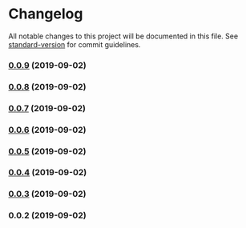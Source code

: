 # Changelog

All notable changes to this project will be documented in this file. See [standard-version](https://github.com/conventional-changelog/standard-version) for commit guidelines.

### [0.0.9](https://github.com/lupu60/nestjs-toolbox/compare/v0.0.8...v0.0.9) (2019-09-02)



### [0.0.8](https://github.com/lupu60/nestjs-toolbox/compare/v0.0.7...v0.0.8) (2019-09-02)



### [0.0.7](https://github.com/lupu60/nestjs-toolbox/compare/v0.0.6...v0.0.7) (2019-09-02)



### [0.0.6](https://github.com/lupu60/nestjs-toolbox/compare/v0.0.5...v0.0.6) (2019-09-02)



### [0.0.5](https://github.com/lupu60/nestjs-toolbox/compare/v0.0.4...v0.0.5) (2019-09-02)



### [0.0.4](https://github.com/lupu60/nestjs-toolbox/compare/v0.0.3...v0.0.4) (2019-09-02)



### [0.0.3](https://github.com/lupu60/nestjs-toolbox/compare/v0.0.2...v0.0.3) (2019-09-02)



### 0.0.2 (2019-09-02)
